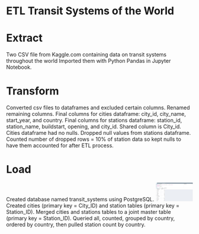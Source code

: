 # ETL Transit Systems of the World

# Extract

Two CSV file from Kaggle.com containing data on transit systems throughout the world
Imported them with Python Pandas in Jupyter Notebook.


# Transform

Converted csv files to dataframes and excluded certain columns.
Renamed remaining columns.
Final columns for cities dataframe: city_id, city_name, start_year, and country.
Final columns for stations dataframe: station_id, station_name, buildstart, opening, and city_id.
Shared column is City_id.
Cities dataframe had no nulls.
Dropped null values from stations dataframe.
Counted number of dropped rows = 10% of station data so kept nulls to have them accounted for after ETL process.


# Load
Created database named transit_systems using PostgreSQL.
<img src="https://github.com/kcastlet/ETL-Transit-Systems/blob/master/Images/Screenshot-%20querry%20example.png" height="50" width="100">
Created cities (primary key = City_ID) and station tables (primary key = Station_ID).
Merged cities and stations tables to a joint master table (primary key = Station_ID).
Queried all, counted, grouped by country, ordered by country, then pulled station count by country.
